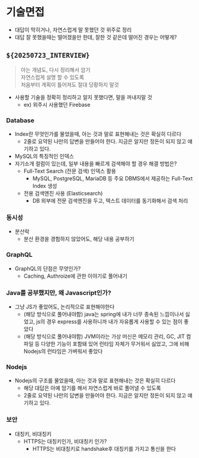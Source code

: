 # 기술면접

- 대답이 막히거나, 자연스럽게 말 못했던 것 위주로 정리
- 대답 잘 못했을때는 떨어졌을만 한데, 잘한 것 같은데 떨어진 경우는 어떻게?

## `${20250723_INTERVIEW}`

> 아는 개념도, 다시 정리해서 암기<br>
> 자연스럽게 설명 할 수 있도록<br>
> 처음부터 계획이 틀어져도 절대 당황하지 말것

- 사용할 기술을 정확히 정리하고 알지 못했다면, 말을 꺼내지말 것
  - ex) 외주시 사용했던 Firebase

### Database

- Index란 무엇인가를 물었을때, 아는 것과 말로 표현해내는 것은 확실히 다르다
  - 2줄로 요약된 나만의 답변을 만들어야 한다. 지금은 알지만 정돈이 되지 않고 얘기하고 있다.
- MySQL의 특징적인 인덱스
- 자기소개 컬럼이 있는데, 일부 내용을 빠르게 검색해야 할 경우 해결 방법은?
  - Full-Text Search (전문 검색) 인덱스 활용
    - MySQL, PostgreSQL, MariaDB 등 주요 DBMS에서 제공하는 Full-Text Index 생성
  - 전용 검색엔진 사용 (Elasticsearch)
    - DB 외부에 전문 검색엔진을 두고, 텍스트 데이터를 동기화해서 검색 처리

### 동시성

- 분산락
  - 분산 환경을 경험하지 않았어도, 해당 내용 공부하기

### GraphQL

- GraphQL의 단점은 무엇인가?
  - Caching, Authroize에 관한 이야기로 풀어내기

### Java를 공부했지만, 왜 Javascript인가?

- 그냥 JS가 좋았어도, 논리적으로 표현해야한다
  - (해당 방식으로 풀어내야함) java는 spring에 내가 너무 종속된 느낌이나서 싫었고, js의 경우 express를 사용하니까 내가 자유롭게 사용할 수 있는 점이 좋았다
  - (해당 방식으로 풀어내야함) JVM이라는 가상 머신은 메모리 관리, GC, JIT 컴파일 등 다양한 기능이 포함돼 있어 런타임 자체가 무거워서 싫었고, 그에 비해 Nodejs의 런타임은 가벼워서 좋았다

### Nodejs

- Nodejs의 구조를 물었을때, 아는 것과 말로 표현해내는 것은 확실히 다르다
  - 해당 대답은 아예 암기를 해서 자연스럽게 바로 풀어낼 수 있도록
  - 2줄로 요약된 나만의 답변을 만들어야 한다. 지금은 알지만 정돈이 되지 않고 얘기하고 있다.

### 보안

- 대칭키, 비대칭키
  - HTTPS는 대칭키인가, 비대칭키 인가?
    - HTTPS는 비대칭키로 handshake후 대칭키를 가지고 통신을 한다
